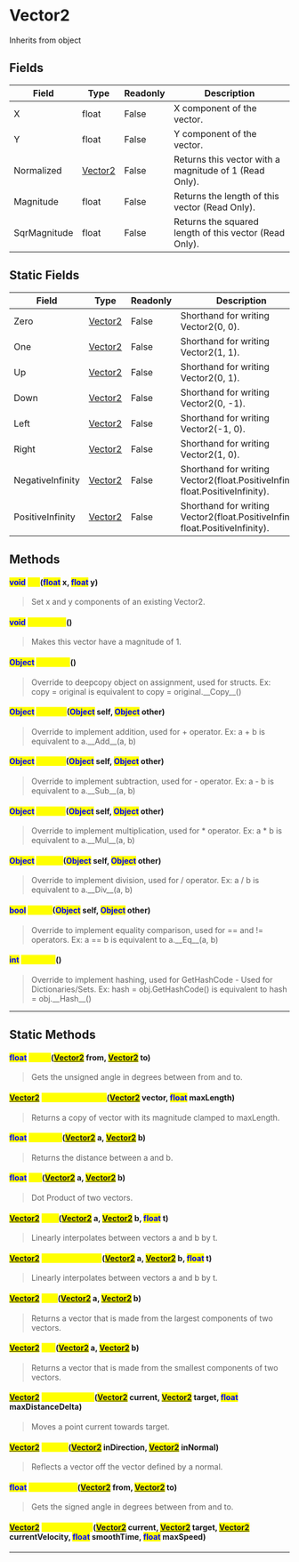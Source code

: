# Vector2
Inherits from object
## Fields
|Field|Type|Readonly|Description|
|---|---|---|---|
|X|float|False|X component of the vector.|
|Y|float|False|Y component of the vector.|
|Normalized|[Vector2](../objects/Vector2.md)|False|Returns this vector with a magnitude of 1 (Read Only).|
|Magnitude|float|False|Returns the length of this vector (Read Only).|
|SqrMagnitude|float|False|Returns the squared length of this vector (Read Only).|
## Static Fields
|Field|Type|Readonly|Description|
|---|---|---|---|
|Zero|[Vector2](../objects/Vector2.md)|False|Shorthand for writing Vector2(0, 0).|
|One|[Vector2](../objects/Vector2.md)|False|Shorthand for writing Vector2(1, 1).|
|Up|[Vector2](../objects/Vector2.md)|False|Shorthand for writing Vector2(0, 1).|
|Down|[Vector2](../objects/Vector2.md)|False|Shorthand for writing Vector2(0, -1).|
|Left|[Vector2](../objects/Vector2.md)|False|Shorthand for writing Vector2(-1, 0).|
|Right|[Vector2](../objects/Vector2.md)|False|Shorthand for writing Vector2(1, 0).|
|NegativeInfinity|[Vector2](../objects/Vector2.md)|False|Shorthand for writing Vector2(float.PositiveInfinity, float.PositiveInfinity).|
|PositiveInfinity|[Vector2](../objects/Vector2.md)|False|Shorthand for writing Vector2(float.PositiveInfinity, float.PositiveInfinity).|
## Methods
#### <mark style="color:blue;">void</mark> <mark style="color:yellow;">Set</mark>(<mark style="color:blue;">float</mark> x, <mark style="color:blue;">float</mark> y)
> Set x and y components of an existing Vector2.
#### <mark style="color:blue;">void</mark> <mark style="color:yellow;">Normalize</mark>()
> Makes this vector have a magnitude of 1.
#### <mark style="color:blue;">Object</mark> <mark style="color:yellow;">\_\_Copy\_\_</mark>()
> Override to deepcopy object on assignment, used for structs. Ex: copy = original is equivalent to copy = original.\_\_Copy\_\_()
#### <mark style="color:blue;">Object</mark> <mark style="color:yellow;">\_\_Add\_\_</mark>(<mark style="color:blue;">Object</mark> self, <mark style="color:blue;">Object</mark> other)
> Override to implement addition, used for + operator. Ex: a + b is equivalent to a.\_\_Add\_\_(a, b)
#### <mark style="color:blue;">Object</mark> <mark style="color:yellow;">\_\_Sub\_\_</mark>(<mark style="color:blue;">Object</mark> self, <mark style="color:blue;">Object</mark> other)
> Override to implement subtraction, used for - operator. Ex: a - b is equivalent to a.\_\_Sub\_\_(a, b)
#### <mark style="color:blue;">Object</mark> <mark style="color:yellow;">\_\_Mul\_\_</mark>(<mark style="color:blue;">Object</mark> self, <mark style="color:blue;">Object</mark> other)
> Override to implement multiplication, used for * operator. Ex: a * b is equivalent to a.\_\_Mul\_\_(a, b)
#### <mark style="color:blue;">Object</mark> <mark style="color:yellow;">\_\_Div\_\_</mark>(<mark style="color:blue;">Object</mark> self, <mark style="color:blue;">Object</mark> other)
> Override to implement division, used for / operator. Ex: a / b is equivalent to a.\_\_Div\_\_(a, b)
#### <mark style="color:blue;">bool</mark> <mark style="color:yellow;">\_\_Eq\_\_</mark>(<mark style="color:blue;">Object</mark> self, <mark style="color:blue;">Object</mark> other)
> Override to implement equality comparison, used for == and != operators. Ex: a == b is equivalent to a.\_\_Eq\_\_(a, b)
#### <mark style="color:blue;">int</mark> <mark style="color:yellow;">\_\_Hash\_\_</mark>()
> Override to implement hashing, used for GetHashCode - Used for Dictionaries/Sets. Ex: hash = obj.GetHashCode() is equivalent to hash = obj.\_\_Hash\_\_()

---

## Static Methods
#### <mark style="color:blue;">float</mark> <mark style="color:yellow;">Angle</mark>(<mark style="color:blue;">[Vector2](../objects/Vector2.md)</mark> from, <mark style="color:blue;">[Vector2](../objects/Vector2.md)</mark> to)
> Gets the unsigned angle in degrees between from and to.
#### <mark style="color:blue;">[Vector2](../objects/Vector2.md)</mark> <mark style="color:yellow;">ClampMagnitude</mark>(<mark style="color:blue;">[Vector2](../objects/Vector2.md)</mark> vector, <mark style="color:blue;">float</mark> maxLength)
> Returns a copy of vector with its magnitude clamped to maxLength.
#### <mark style="color:blue;">float</mark> <mark style="color:yellow;">Distance</mark>(<mark style="color:blue;">[Vector2](../objects/Vector2.md)</mark> a, <mark style="color:blue;">[Vector2](../objects/Vector2.md)</mark> b)
> Returns the distance between a and b.
#### <mark style="color:blue;">float</mark> <mark style="color:yellow;">Dot</mark>(<mark style="color:blue;">[Vector2](../objects/Vector2.md)</mark> a, <mark style="color:blue;">[Vector2](../objects/Vector2.md)</mark> b)
> Dot Product of two vectors.
#### <mark style="color:blue;">[Vector2](../objects/Vector2.md)</mark> <mark style="color:yellow;">Lerp</mark>(<mark style="color:blue;">[Vector2](../objects/Vector2.md)</mark> a, <mark style="color:blue;">[Vector2](../objects/Vector2.md)</mark> b, <mark style="color:blue;">float</mark> t)
> Linearly interpolates between vectors a and b by t.
#### <mark style="color:blue;">[Vector2](../objects/Vector2.md)</mark> <mark style="color:yellow;">LerpUnclamped</mark>(<mark style="color:blue;">[Vector2](../objects/Vector2.md)</mark> a, <mark style="color:blue;">[Vector2](../objects/Vector2.md)</mark> b, <mark style="color:blue;">float</mark> t)
> Linearly interpolates between vectors a and b by t.
#### <mark style="color:blue;">[Vector2](../objects/Vector2.md)</mark> <mark style="color:yellow;">Max</mark>(<mark style="color:blue;">[Vector2](../objects/Vector2.md)</mark> a, <mark style="color:blue;">[Vector2](../objects/Vector2.md)</mark> b)
> Returns a vector that is made from the largest components of two vectors.
#### <mark style="color:blue;">[Vector2](../objects/Vector2.md)</mark> <mark style="color:yellow;">Min</mark>(<mark style="color:blue;">[Vector2](../objects/Vector2.md)</mark> a, <mark style="color:blue;">[Vector2](../objects/Vector2.md)</mark> b)
> Returns a vector that is made from the smallest components of two vectors.
#### <mark style="color:blue;">[Vector2](../objects/Vector2.md)</mark> <mark style="color:yellow;">MoveTowards</mark>(<mark style="color:blue;">[Vector2](../objects/Vector2.md)</mark> current, <mark style="color:blue;">[Vector2](../objects/Vector2.md)</mark> target, <mark style="color:blue;">float</mark> maxDistanceDelta)
> Moves a point current towards target.
#### <mark style="color:blue;">[Vector2](../objects/Vector2.md)</mark> <mark style="color:yellow;">Reflect</mark>(<mark style="color:blue;">[Vector2](../objects/Vector2.md)</mark> inDirection, <mark style="color:blue;">[Vector2](../objects/Vector2.md)</mark> inNormal)
> Reflects a vector off the vector defined by a normal.
#### <mark style="color:blue;">float</mark> <mark style="color:yellow;">SignedAngle</mark>(<mark style="color:blue;">[Vector2](../objects/Vector2.md)</mark> from, <mark style="color:blue;">[Vector2](../objects/Vector2.md)</mark> to)
> Gets the signed angle in degrees between from and to.
#### <mark style="color:blue;">[Vector2](../objects/Vector2.md)</mark> <mark style="color:yellow;">SmoothDamp</mark>(<mark style="color:blue;">[Vector2](../objects/Vector2.md)</mark> current, <mark style="color:blue;">[Vector2](../objects/Vector2.md)</mark> target, <mark style="color:blue;">[Vector2](../objects/Vector2.md)</mark> currentVelocity, <mark style="color:blue;">float</mark> smoothTime, <mark style="color:blue;">float</mark> maxSpeed)
> 

---

